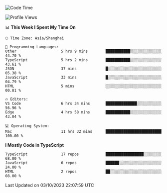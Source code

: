 <!--START_SECTION:waka-->
![Code Time](http://img.shields.io/badge/Code%20Time-5%2C250%20hrs%2052%20mins-blue)

![Profile Views](http://img.shields.io/badge/Profile%20Views-0-blue)

📊 **This Week I Spent My Time On** 

```text
🕑︎ Time Zone: Asia/Shanghai

💬 Programming Languages: 
Other                    5 hrs 9 mins        ███████████░░░░░░░░░░░░░░   44.70 % 
TypeScript               5 hrs 2 mins        ███████████░░░░░░░░░░░░░░   43.61 % 
JSON                     37 mins             █░░░░░░░░░░░░░░░░░░░░░░░░   05.38 % 
JavaScript               33 mins             █░░░░░░░░░░░░░░░░░░░░░░░░   04.79 % 
HTML                     5 mins              ░░░░░░░░░░░░░░░░░░░░░░░░░   00.81 % 

🔥 Editors: 
VS Code                  6 hrs 34 mins       ██████████████░░░░░░░░░░░   56.96 % 
Edge                     4 hrs 58 mins       ███████████░░░░░░░░░░░░░░   43.04 % 

💻 Operating System: 
Mac                      11 hrs 32 mins      █████████████████████████   100.00 % 
```

**I Mostly Code in TypeScript** 

```text
TypeScript               17 repos            █████████████████░░░░░░░░   68.00 % 
JavaScript               6 repos             ██████░░░░░░░░░░░░░░░░░░░   24.00 % 
HTML                     2 repos             ██░░░░░░░░░░░░░░░░░░░░░░░   08.00 % 
```




 Last Updated on 03/10/2023 22:07:59 UTC
<!--END_SECTION:waka-->
